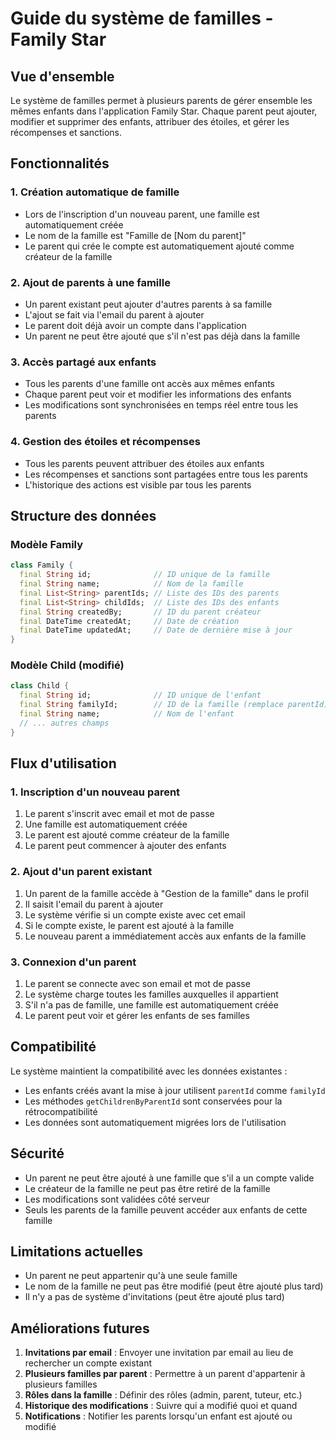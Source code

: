 # Guide du système de familles - Family Star

## Vue d'ensemble

Le système de familles permet à plusieurs parents de gérer ensemble les mêmes enfants dans l'application Family Star. Chaque parent peut ajouter, modifier et supprimer des enfants, attribuer des étoiles, et gérer les récompenses et sanctions.

## Fonctionnalités

### 1. Création automatique de famille
- Lors de l'inscription d'un nouveau parent, une famille est automatiquement créée
- Le nom de la famille est "Famille de [Nom du parent]"
- Le parent qui crée le compte est automatiquement ajouté comme créateur de la famille

### 2. Ajout de parents à une famille
- Un parent existant peut ajouter d'autres parents à sa famille
- L'ajout se fait via l'email du parent à ajouter
- Le parent doit déjà avoir un compte dans l'application
- Un parent ne peut être ajouté que s'il n'est pas déjà dans la famille

### 3. Accès partagé aux enfants
- Tous les parents d'une famille ont accès aux mêmes enfants
- Chaque parent peut voir et modifier les informations des enfants
- Les modifications sont synchronisées en temps réel entre tous les parents

### 4. Gestion des étoiles et récompenses
- Tous les parents peuvent attribuer des étoiles aux enfants
- Les récompenses et sanctions sont partagées entre tous les parents
- L'historique des actions est visible par tous les parents

## Structure des données

### Modèle Family
```dart
class Family {
  final String id;              // ID unique de la famille
  final String name;            // Nom de la famille
  final List<String> parentIds; // Liste des IDs des parents
  final List<String> childIds;  // Liste des IDs des enfants
  final String createdBy;       // ID du parent créateur
  final DateTime createdAt;     // Date de création
  final DateTime updatedAt;     // Date de dernière mise à jour
}
```

### Modèle Child (modifié)
```dart
class Child {
  final String id;              // ID unique de l'enfant
  final String familyId;        // ID de la famille (remplace parentId)
  final String name;            // Nom de l'enfant
  // ... autres champs
}
```

## Flux d'utilisation

### 1. Inscription d'un nouveau parent
1. Le parent s'inscrit avec email et mot de passe
2. Une famille est automatiquement créée
3. Le parent est ajouté comme créateur de la famille
4. Le parent peut commencer à ajouter des enfants

### 2. Ajout d'un parent existant
1. Un parent de la famille accède à "Gestion de la famille" dans le profil
2. Il saisit l'email du parent à ajouter
3. Le système vérifie si un compte existe avec cet email
4. Si le compte existe, le parent est ajouté à la famille
5. Le nouveau parent a immédiatement accès aux enfants de la famille

### 3. Connexion d'un parent
1. Le parent se connecte avec son email et mot de passe
2. Le système charge toutes les familles auxquelles il appartient
3. S'il n'a pas de famille, une famille est automatiquement créée
4. Le parent peut voir et gérer les enfants de ses familles

## Compatibilité

Le système maintient la compatibilité avec les données existantes :
- Les enfants créés avant la mise à jour utilisent `parentId` comme `familyId`
- Les méthodes `getChildrenByParentId` sont conservées pour la rétrocompatibilité
- Les données sont automatiquement migrées lors de l'utilisation

## Sécurité

- Un parent ne peut être ajouté à une famille que s'il a un compte valide
- Le créateur de la famille ne peut pas être retiré de la famille
- Les modifications sont validées côté serveur
- Seuls les parents de la famille peuvent accéder aux enfants de cette famille

## Limitations actuelles

- Un parent ne peut appartenir qu'à une seule famille
- Le nom de la famille ne peut pas être modifié (peut être ajouté plus tard)
- Il n'y a pas de système d'invitations (peut être ajouté plus tard)

## Améliorations futures

1. **Invitations par email** : Envoyer une invitation par email au lieu de rechercher un compte existant
2. **Plusieurs familles par parent** : Permettre à un parent d'appartenir à plusieurs familles
3. **Rôles dans la famille** : Définir des rôles (admin, parent, tuteur, etc.)
4. **Historique des modifications** : Suivre qui a modifié quoi et quand
5. **Notifications** : Notifier les parents lorsqu'un enfant est ajouté ou modifié